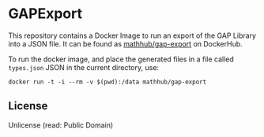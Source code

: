 # GAPExport

This repository contains a Docker Image to run an export of the GAP Library into a JSON file. 
It can be found as [mathhub/gap-export](https://hub.docker.com/r/mathhub/gap-export) on DockerHub. 

To run the docker image, and place the generated files in a file called `types.json` JSON in the current directory, use:

```
docker run -t -i --rm -v $(pwd):/data mathhub/gap-export
```

## License

Unlicense (read: Public Domain)